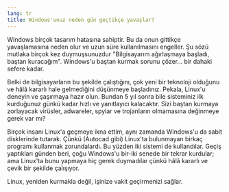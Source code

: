```yaml
---
lang: tr
title: Windows'unuz neden gün geçtikçe yavaşlar?
---
```


Windows birçok tasarım hatasına sahiptir. Bu da onun gittikçe yavaşlamasına neden olur ve uzun süre kullanılmasını engeller. Şu sözü mutlaka birçok kez duymuşsunuzdur "Bilgisayarım ağırlaşmaya başladı, baştan kuracağım". Windows'u baştan kurmak sorunu çözer... bir dahaki sefere kadar.

Belki de bilgisayarların bu şekilde çalıştığını, çok yeni bir teknoloji olduğunu ve hâlâ kararlı hale gelmediğini düşünmeye başladınız. Pekala, Linux'u deneyin ve şaşırmaya hazır olun. Bundan 5 yıl sonra bile sisteminiz ilk kurduğunuz günkü kadar hızlı ve yanıtlayıcı kalacaktır. Sizi baştan kurmaya zorlayacak virüsler, adwareler, spylar ve trojanların olmamasına değinmeye gerek var mı?

Birçok insanı Linux'a geçmeye ikna ettim, aynı zamanda Windows'u da sabit disklerinde tutarak. Çünkü (Autocad gibi) Linux'ta bulunmayan birkaç programı kullanmak zorundalardı. Bu yüzden iki sistemi de kullandılar. Geçiş yaptıkları günden beri, çoğu Windows'u bir-iki senede bir tekrar kurdular; ama Linux'ta bunu yapmaya hiç gerek duymadılar çünkü hâlâ kararlı ve çevik bir şekilde çalışıyor.

Linux, yeniden kurmakla değil, işinize vakit geçirmenizi sağlar.




